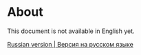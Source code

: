 
About
=====

This document is not available in English yet.

[Russian version | Версия на русском языке](https://github.com/urmuzov/closure-maven/blob/master/README.rus.md)